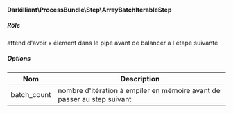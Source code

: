 #### Darkilliant\ProcessBundle\Step\ArrayBatchIterableStep

##### Rôle 

attend d'avoir x élement dans le pipe avant de balancer à l'étape suivante

##### Options

| Nom             | Description                                                             |
|-----------------|-------------------------------------------------------------------------|
| batch_count     | nombre d'itération à empiler en mémoire avant de passer au step suivant |